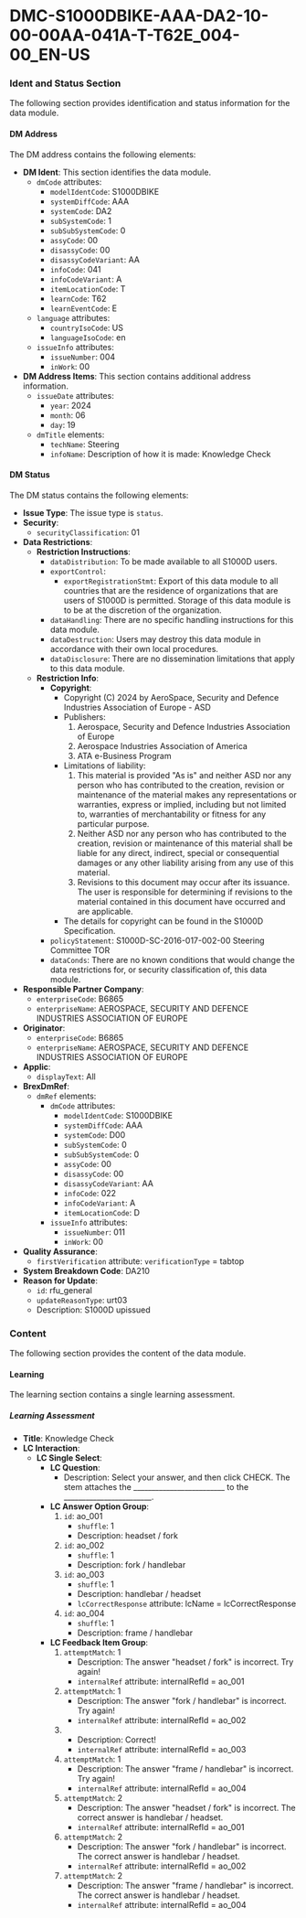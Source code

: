 DMC-S1000DBIKE-AAA-DA2-10-00-00AA-041A-T-T62E_004-00_EN-US
============================================
### Ident and Status Section
The following section provides identification and status information for the data module.

#### DM Address
The DM address contains the following elements:

* **DM Ident**: This section identifies the data module.
	+ `dmCode` attributes:
		- `modelIdentCode`: S1000DBIKE
		- `systemDiffCode`: AAA
		- `systemCode`: DA2
		- `subSystemCode`: 1
		- `subSubSystemCode`: 0
		- `assyCode`: 00
		- `disassyCode`: 00
		- `disassyCodeVariant`: AA
		- `infoCode`: 041
		- `infoCodeVariant`: A
		- `itemLocationCode`: T
		- `learnCode`: T62
		- `learnEventCode`: E
	+ `language` attributes:
		- `countryIsoCode`: US
		- `languageIsoCode`: en
	+ `issueInfo` attributes:
		- `issueNumber`: 004
		- `inWork`: 00
* **DM Address Items**: This section contains additional address information.
	+ `issueDate` attributes:
		- `year`: 2024
		- `month`: 06
		- `day`: 19
	+ `dmTitle` elements:
		- `techName`: Steering
		- `infoName`: Description of how it is made: Knowledge Check

#### DM Status
The DM status contains the following elements:

* **Issue Type**: The issue type is `status`.
* **Security**:
	+ `securityClassification`: 01
* **Data Restrictions**:
	+ **Restriction Instructions**:
		- `dataDistribution`: To be made available to all S1000D users.
		- `exportControl`:
			- `exportRegistrationStmt`: Export of this data module to all countries that are the residence of organizations that are users of S1000D is permitted. Storage of this data module is to be at the discretion of the organization.
		- `dataHandling`: There are no specific handling instructions for this data module.
		- `dataDestruction`: Users may destroy this data module in accordance with their own local procedures.
		- `dataDisclosure`: There are no dissemination limitations that apply to this data module.
	+ **Restriction Info**:
		- **Copyright**:
			- Copyright (C) 2024 by AeroSpace, Security and Defence Industries Association of Europe - ASD
			- Publishers:
				1. Aerospace, Security and Defence Industries Association of Europe
				2. Aerospace Industries Association of America
				3. ATA e-Business Program
			- Limitations of liability:
				1. This material is provided "As is" and neither ASD nor any person who has contributed to the creation, revision or maintenance of the material makes any representations or warranties, express or implied, including but not limited to, warranties of merchantability or fitness for any particular purpose.
				2. Neither ASD nor any person who has contributed to the creation, revision or maintenance of this material shall be liable for any direct, indirect, special or consequential damages or any other liability arising from any use of this material.
				3. Revisions to this document may occur after its issuance. The user is responsible for determining if revisions to the material contained in this document have occurred and are applicable.
			- The details for copyright can be found in the S1000D Specification.
		- `policyStatement`: S1000D-SC-2016-017-002-00 Steering Committee TOR
		- `dataConds`: There are no known conditions that would change the data restrictions for, or security classification of, this data module.
* **Responsible Partner Company**:
	+ `enterpriseCode`: B6865
	+ `enterpriseName`: AEROSPACE, SECURITY AND DEFENCE INDUSTRIES ASSOCIATION OF EUROPE
* **Originator**:
	+ `enterpriseCode`: B6865
	+ `enterpriseName`: AEROSPACE, SECURITY AND DEFENCE INDUSTRIES ASSOCIATION OF EUROPE
* **Applic**:
	+ `displayText`: All
* **BrexDmRef**:
	+ `dmRef` elements:
		- `dmCode` attributes:
			- `modelIdentCode`: S1000DBIKE
			- `systemDiffCode`: AAA
			- `systemCode`: D00
			- `subSystemCode`: 0
			- `subSubSystemCode`: 0
			- `assyCode`: 00
			- `disassyCode`: 00
			- `disassyCodeVariant`: AA
			- `infoCode`: 022
			- `infoCodeVariant`: A
			- `itemLocationCode`: D
		- `issueInfo` attributes:
			- `issueNumber`: 011
			- `inWork`: 00
* **Quality Assurance**:
	+ `firstVerification` attribute: `verificationType` = tabtop
* **System Breakdown Code**: DA210
* **Reason for Update**:
	+ `id`: rfu_general
	+ `updateReasonType`: urt03
	+ Description: S1000D upissued

### Content
The following section provides the content of the data module.

#### Learning
The learning section contains a single learning assessment.

##### Learning Assessment
* **Title**: Knowledge Check
* **LC Interaction**:
	+ **LC Single Select**:
		- **LC Question**:
			- Description: Select your answer, and then click CHECK.
				The stem attaches the _________________________ to the ________________________.
		- **LC Answer Option Group**:
			1. `id`: ao_001
				* `shuffle`: 1
				* Description: headset / fork
			2. `id`: ao_002
				* `shuffle`: 1
				* Description: fork / handlebar
			3. `id`: ao_003
				* `shuffle`: 1
				* Description: handlebar / headset
				* `lcCorrectResponse` attribute: lcName = lcCorrectResponse
			4. `id`: ao_004
				* `shuffle`: 1
				* Description: frame / handlebar
		- **LC Feedback Item Group**:
			1. `attemptMatch`: 1
				* Description: The answer "headset / fork" is incorrect. Try again!
				* `internalRef` attribute: internalRefId = ao_001
			2. `attemptMatch`: 1
				* Description: The answer "fork / handlebar" is incorrect. Try again! 
				* `internalRef` attribute: internalRefId = ao_002
			3. 
				* Description: Correct! 
				* `internalRef` attribute: internalRefId = ao_003
			4. `attemptMatch`: 1
				* Description: The answer "frame / handlebar" is incorrect. Try again! 
				* `internalRef` attribute: internalRefId = ao_004
			5. `attemptMatch`: 2
				* Description: The answer "headset / fork" is incorrect. The correct answer is handlebar / headset. 
				* `internalRef` attribute: internalRefId = ao_001
			6. `attemptMatch`: 2
				* Description: The answer "fork / handlebar" is incorrect. The correct answer is handlebar / headset. 
				* `internalRef` attribute: internalRefId = ao_002
			7. `attemptMatch`: 2
				* Description: The answer "frame / handlebar" is incorrect. The correct answer is handlebar / headset. 
				* `internalRef` attribute: internalRefId = ao_004